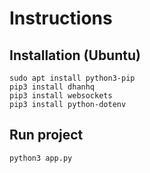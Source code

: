 # Instructions

## Installation (Ubuntu)

```
sudo apt install python3-pip
pip3 install dhanhq
pip3 install websockets
pip3 install python-dotenv
```

## Run project

```
python3 app.py
```

